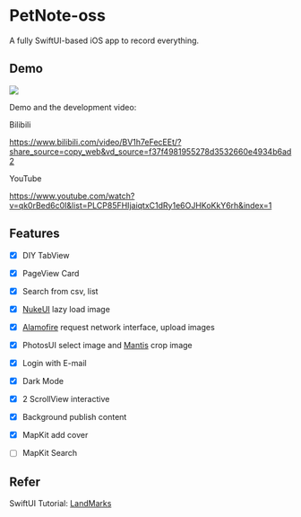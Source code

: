 # PetNote-oss
A fully SwiftUI-based iOS app to record everything.

## Demo
[![](https://mymx2-oss.oss-cn-shanghai.aliyuncs.com/doc/img-aichongshe-oss-demo.jpg)](https://www.youtube.com/watch?v=qk0rBed6c0I&list=PLCP85FHIjaiqtxC1dRy1e6OJHKoKkY6rh&index=1)

Demo and the development video: 

Bilibili

https://www.bilibili.com/video/BV1h7eFecEEt/?share_source=copy_web&vd_source=f37f4981955278d3532660e4934b6ad2

YouTube

https://www.youtube.com/watch?v=qk0rBed6c0I&list=PLCP85FHIjaiqtxC1dRy1e6OJHKoKkY6rh&index=1



## Features
- [x] DIY TabView
- [x] PageView Card
- [x] Search from csv, list 
- [x] [NukeUI](https://github.com/kean/Nuke) lazy load image
- [x] [Alamofire](https://github.com/Alamofire/Alamofire) request network interface, upload images
- [x] PhotosUI select image and [Mantis](https://github.com/guoyingtao/Mantis) crop image
- [x] Login with E-mail
- [x] Dark Mode 
- [x] 2 ScrollView  interactive
- [x] Background publish content
- [x] MapKit add cover
- [ ] MapKit Search 



## Refer
SwiftUI Tutorial: [LandMarks](https://developer.apple.com/tutorials/swiftui)





